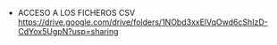 - ACCESO A LOS FICHEROS CSV
https://drive.google.com/drive/folders/1NObd3xxElVqOwd6cShIzD-CdYox5UgpN?usp=sharing

